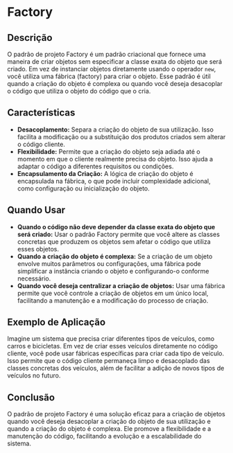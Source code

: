# Factory

## Descrição

O padrão de projeto Factory é um padrão criacional que fornece uma maneira de criar objetos sem especificar a classe exata do objeto que será criado. Em vez de instanciar objetos diretamente usando o operador `new`, você utiliza uma fábrica (factory) para criar o objeto. Esse padrão é útil quando a criação do objeto é complexa ou quando você deseja desacoplar o código que utiliza o objeto do código que o cria.

## Características

- **Desacoplamento:** Separa a criação do objeto de sua utilização. Isso facilita a modificação ou a substituição dos produtos criados sem alterar o código cliente.
- **Flexibilidade:** Permite que a criação do objeto seja adiada até o momento em que o cliente realmente precisa do objeto. Isso ajuda a adaptar o código a diferentes requisitos ou condições.
- **Encapsulamento da Criação:** A lógica de criação do objeto é encapsulada na fábrica, o que pode incluir complexidade adicional, como configuração ou inicialização do objeto.

## Quando Usar

- **Quando o código não deve depender da classe exata do objeto que será criado:** Usar o padrão Factory permite que você altere as classes concretas que produzem os objetos sem afetar o código que utiliza esses objetos.
- **Quando a criação do objeto é complexa:** Se a criação de um objeto envolve muitos parâmetros ou configurações, uma fábrica pode simplificar a instância criando o objeto e configurando-o conforme necessário.
- **Quando você deseja centralizar a criação de objetos:** Usar uma fábrica permite que você controle a criação de objetos em um único local, facilitando a manutenção e a modificação do processo de criação.

## Exemplo de Aplicação

Imagine um sistema que precisa criar diferentes tipos de veículos, como carros e bicicletas. Em vez de criar esses veículos diretamente no código cliente, você pode usar fábricas específicas para criar cada tipo de veículo. Isso permite que o código cliente permaneça limpo e desacoplado das classes concretas dos veículos, além de facilitar a adição de novos tipos de veículos no futuro.

## Conclusão

O padrão de projeto Factory é uma solução eficaz para a criação de objetos quando você deseja desacoplar a criação do objeto de sua utilização e quando a criação do objeto é complexa. Ele promove a flexibilidade e a manutenção do código, facilitando a evolução e a escalabilidade do sistema.
